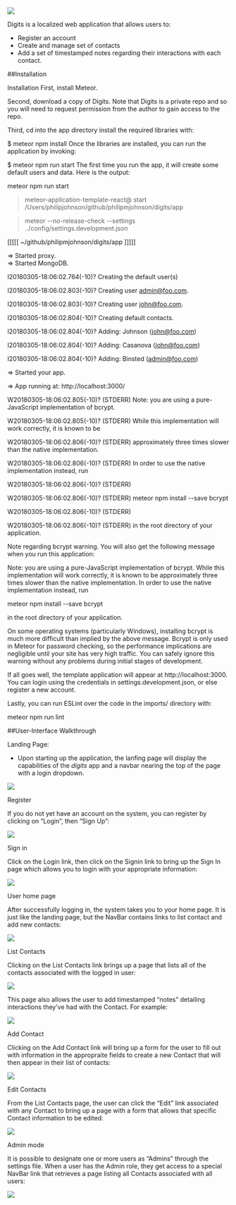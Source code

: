 <img src="doc/landing-page.png">

Digits is a localized web application that allows users to:
* Register an account
* Create and manage set of contacts 
* Add a set of timestamped notes regarding their interactions with each contact.

##Installation

Installation
First, install Meteor.

Second, download a copy of Digits. Note that Digits is a private repo and so you will need to request permission from the author to gain access to the repo.

Third, cd into the app directory install the required libraries with:

$ meteor npm install
Once the libraries are installed, you can run the application by invoking:

$ meteor npm run start
The first time you run the app, it will create some default users and data. Here is the output:

meteor npm run start

> meteor-application-template-react@ start /Users/philipjohnson/github/philipmjohnson/digits/app

> meteor --no-release-check --settings ../config/settings.development.json

[[[[[ ~/github/philipmjohnson/digits/app ]]]]]

=> Started proxy.                             
=> Started MongoDB.

I20180305-18:06:02.764(-10)? Creating the default user(s)

I20180305-18:06:02.803(-10)?   Creating user admin@foo.com.

I20180305-18:06:02.803(-10)?   Creating user john@foo.com.

I20180305-18:06:02.804(-10)? Creating default contacts.

I20180305-18:06:02.804(-10)?   Adding: Johnson (john@foo.com)

I20180305-18:06:02.804(-10)?   Adding: Casanova (john@foo.com)

I20180305-18:06:02.804(-10)?   Adding: Binsted (admin@foo.com)

=> Started your app.

=> App running at: http://localhost:3000/

W20180305-18:06:02.805(-10)? (STDERR) Note: you are using a pure-JavaScript implementation of bcrypt.

W20180305-18:06:02.805(-10)? (STDERR) While this implementation will work correctly, it is known to be

W20180305-18:06:02.806(-10)? (STDERR) approximately three times slower than the native implementation.

W20180305-18:06:02.806(-10)? (STDERR) In order to use the native implementation instead, run

W20180305-18:06:02.806(-10)? (STDERR) 

W20180305-18:06:02.806(-10)? (STDERR)   meteor npm install --save bcrypt

W20180305-18:06:02.806(-10)? (STDERR) 

W20180305-18:06:02.806(-10)? (STDERR) in the root directory of your application.

Note regarding bcrypt warning. You will also get the following message when you run this application:

Note: you are using a pure-JavaScript implementation of bcrypt.
While this implementation will work correctly, it is known to be
approximately three times slower than the native implementation.
In order to use the native implementation instead, run

  meteor npm install --save bcrypt

in the root directory of your application.

On some operating systems (particularly Windows), installing bcrypt is much more difficult than implied by the above message. Bcrypt is only used in Meteor for password checking, so the performance implications are negligible until your site has very high traffic. You can safely ignore this warning without any problems during initial stages of development.

If all goes well, the template application will appear at http://localhost:3000. You can login using the credentials in settings.development.json, or else register a new account.

Lastly, you can run ESLint over the code in the imports/ directory with:

meteor npm run lint

##User-Interface Walkthrough

Landing Page:
- Upon starting up the application, the lanfing page will display the capabilities of the _digits_ app and a navbar nearing the top of the page with a login dropdown.

<img src="doc/landing-page.png">

Register

If you do not yet have an account on the system, you can register by clicking on “Login”, then “Sign Up”:

<img src="doc/register.png">

Sign in

Click on the Login link, then click on the Signin link to bring up the Sign In page which allows you to login with your appropriate information:

<img src="doc/signin.png">

User home page

After successfully logging in, the system takes you to your home page. It is just like the landing page, but the NavBar contains links to list contact and add new contacts:

<img src="doc/home-page.png">

List Contacts

Clicking on the List Contacts link brings up a page that lists all of the contacts associated with the logged in user:

<img src="doc/list-contacts.png">

This page also allows the user to add timestamped “notes” detailing interactions they’ve had with the Contact. For example:

<img src="doc/editing.png">

Add Contact

Clicking on the Add Contact link will bring up a form for the user to fill out with information in the appropraite fields to create a new Contact that will then appear in their list of contacts:

<img src="doc/add-contact.png">

Edit Contacts

From the List Contacts page, the user can click the “Edit” link associated with any Contact to bring up a page with a form that allows that specific Contact information to be edited:

<img src="doc/edit-contact.png">

Admin mode

It is possible to designate one or more users as “Admins” through the settings file. When a user has the Admin role, they get access to a special NavBar link that retrieves a page listing all Contacts associated with all users:

<img src="doc/admin.png">
